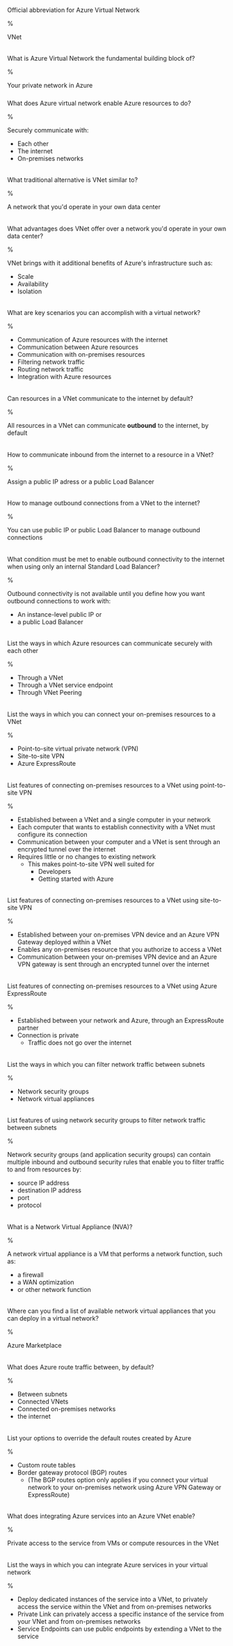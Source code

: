 ######

Official abbreviation for Azure Virtual Network

%

VNet

######

What is Azure Virtual Network the fundamental building block of?

%

Your private network in Azure

#####

What does Azure virtual network enable Azure resources to do?

%

Securely communicate with:

- Each other
- The internet
- On-premises networks

######

What traditional alternative is VNet similar to?

%

A network that you'd operate in your own data center

######

What advantages does VNet offer over a network you'd operate in your own data center?

%

VNet brings with it additional benefits of Azure's infrastructure such as:

- Scale
- Availability
- Isolation

######

What are key scenarios you can accomplish with a virtual network?

%

- Communication of Azure resources with the internet
- Communication between Azure resources
- Communication with on-premises resources
- Filtering network traffic
- Routing network traffic
- Integration with Azure resources

######

Can resources in a VNet communicate to the internet by default?

%

All resources in a VNet can communicate **outbound** to the internet, by default

######

How to communicate inbound from the internet to a resource in a VNet?

%

Assign a public IP adress or a public Load Balancer

######

How to manage outbound connections from a VNet to the internet?

%

You can use public IP or public Load Balancer to manage outbound connections

######

What condition must be met to enable outbound connectivity to the internet when using only an internal Standard Load Balancer?

%

Outbound connectivity is not available until you define how you want outbound connections to work with:

- An instance-level public IP or
- a public Load Balancer

######

List the ways in which Azure resources can communicate securely with each other

%

- Through a VNet
- Through a VNet service endpoint
- Through VNet Peering

######

List the ways in which you can connect your on-premises resources to a VNet

%

- Point-to-site virtual private network (VPN)
- Site-to-site VPN
- Azure ExpressRoute

######

List features of connecting on-premises resources to a VNet using point-to-site VPN

%

- Established between a VNet and a single computer in your network
- Each computer that wants to establish connectivity with a VNet must configure its connection
- Communication between your computer and a VNet is sent through an encrypted tunnel over the internet
- Requires little or no changes to existing network
  - This makes point-to-site VPN well suited for
    - Developers
    - Getting started with Azure

######

List features of connecting on-premises resources to a VNet using site-to-site VPN

%

- Established between your on-premises VPN device and an Azure VPN Gateway deployed within a VNet
- Enables any on-premises resource that you authorize to access a VNet
- Communication between your on-premises VPN device and an Azure VPN gateway is sent through an encrypted tunnel over the internet

######

List features of connecting on-premises resources to a VNet using Azure ExpressRoute

%

- Established between your network and Azure, through an ExpressRoute partner
- Connection is private
  - Traffic does not go over the internet

######

List the ways in which you can filter network traffic between subnets

%

- Network security groups
- Network virtual appliances

######

List features of using network security groups to filter network traffic between subnets

%

Network security groups (and application security groups) can contain multiple inbound and outbound security rules that enable you to filter traffic to and from resources by:

- source IP address
- destination IP address
- port
- protocol

######

What is a Network Virtual Appliance (NVA)?

%

A network virtual appliance is a VM that performs a network function, such as:

- a firewall
- a WAN optimization
- or other network function

######

Where can you find a list of available network virtual appliances that you can deploy in a virtual network?

%

Azure Marketplace

######

What does Azure route traffic between, by default?

%

- Between subnets
- Connected VNets
- Connected on-premises networks
- the internet

######

List your options to override the default routes created by Azure

%

- Custom route tables
- Border gateway protocol (BGP) routes
  - (The BGP routes option only applies if you connect your virtual network to your on-premises network using Azure VPN Gateway or ExpressRoute)

######

What does integrating Azure services into an Azure VNet enable?

%

Private access to the service from VMs or compute resources in the VNet

######

List the ways in which you can integrate Azure services in your virtual network

%

- Deploy dedicated instances of the service into a VNet, to privately access the service within the VNet and from on-premises networks
- Private Link can privately access a specific instance of the service from your VNet and from on-premises networks
- Service Endpoints can use public endpoints by extending a VNet to the service
